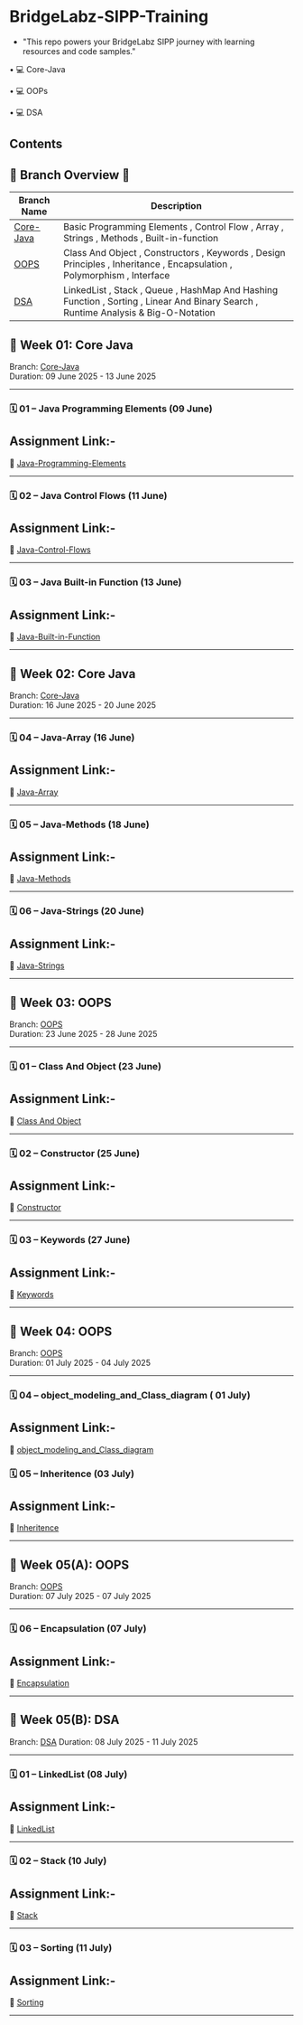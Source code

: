 # BridgeLabz-SIPP-Training
- "This repo powers your BridgeLabz SIPP journey with learning resources and code samples."


• 💻 Core-Java

• 💻 OOPs

• 💻 DSA



## Contents
## 📖 Branch Overview 📖 


| Branch Name | Description |
|-------------|-------------|
| [Core-Java]( https://github.com/Vikas98765/BridgeLabz-SIPP-Training/tree/Core-Java)|Basic Programming Elements , Control Flow , Array , Strings , Methods , Built-in-function  |
| [OOPS](https://github.com/Vikas98765/BridgeLabz-SIPP-Training/blob/OOPS) |Class And Object , Constructors , Keywords , Design Principles , Inheritance , Encapsulation , Polymorphism , Interface  |
| [DSA](https://github.com/Vikas98765/BridgeLabz-SIPP-Training/tree/DSA) |LinkedList , Stack , Queue , HashMap And Hashing Function , Sorting , Linear And Binary Search , Runtime Analysis & Big-O-Notation  |


## 📆 Week 01: Core Java  
Branch: [Core-Java](https://github.com/Vikas98765/BridgeLabz-SIPP-Training/tree/Core-Java)  
Duration: 09 June 2025 - 13 June 2025

---

### 🗓 01 – Java Programming Elements (09 June)  
## Assignment Link:-
📁 [Java-Programming-Elements](https://github.com/Vikas98765/BridgeLabz-SIPP-Training/tree/Core-Java/Programming%20Elements)

---

### 🗓 02 – Java Control Flows (11 June)  
## Assignment Link:-
📁 [Java-Control-Flows](https://github.com/Vikas98765/BridgeLabz-SIPP-Training/tree/Core-Java/Control%20Flow)

---

### 🗓 03 – Java Built-in Function (13 June) 
## Assignment Link:-
📁 [Java-Built-in-Function](https://github.com/Vikas98765/BridgeLabz-SIPP-Training/tree/Core-Java/Java-Built-In-Function)

---

## 📆 Week 02: Core Java  
Branch: [Core-Java](https://github.com/Vikas98765/BridgeLabz-SIPP-Training/tree/Core-Java)  
Duration: 16 June 2025 - 20 June 2025

---

### 🗓 04 – Java-Array (16 June) 
## Assignment Link:-
📁 [Java-Array](https://github.com/Vikas98765/BridgeLabz-SIPP-Training/tree/Core-Java/array)

---

### 🗓 05 – Java-Methods (18 June) 
## Assignment Link:-
📁 [Java-Methods](https://github.com/Vikas98765/BridgeLabz-SIPP-Training/tree/Core-Java/methodsSheetSolutions)

---

### 🗓 06 – Java-Strings (20 June) 
## Assignment Link:-
📁 [Java-Strings](https://github.com/Vikas98765/BridgeLabz-SIPP-Training/tree/Core-Java/Strings)

---

## 📆 Week 03: OOPS
Branch: [OOPS](https://github.com/Vikas98765/BridgeLabz-SIPP-Training/tree/OOPS)  
Duration: 23 June 2025 - 28 June 2025

---

### 🗓 01 – Class And Object (23 June) 
## Assignment Link:-
📁 [Class And Object](https://github.com/Vikas98765/BridgeLabz-SIPP-Training/tree/OOPS/Class-And-Object)

---

### 🗓 02 – Constructor (25 June) 
## Assignment Link:-
📁 [Constructor](https://github.com/Vikas98765/BridgeLabz-SIPP-Training/tree/OOPS/Constructor)

---

### 🗓 03 – Keywords (27 June) 
## Assignment Link:-
📁 [Keywords](https://github.com/Vikas98765/BridgeLabz-SIPP-Training/tree/OOPS/JavaKeyWords)

---

## 📆 Week 04: OOPS
Branch: [OOPS](https://github.com/Vikas98765/BridgeLabz-SIPP-Training/tree/OOPS)  
Duration: 01 July 2025 - 04 July 2025

---

### 🗓 04 – object_modeling_and_Class_diagram ( 01 July) 
## Assignment Link:-
📁 [object_modeling_and_Class_diagram](https://github.com/Vikas98765/BridgeLabz-SIPP-Training/tree/OOPS/object_modeling_and_Class_diagram)


### 🗓 05 – Inheritence (03 July) 
## Assignment Link:-
📁 [Inheritence](https://github.com/Vikas98765/BridgeLabz-SIPP-Training/tree/OOPS/JavaInheritance)

---

## 📆 Week 05(A): OOPS
Branch: [OOPS](https://github.com/Vikas98765/BridgeLabz-SIPP-Training/tree/OOPS)  
Duration: 07 July 2025 - 07 July 2025

---

### 🗓 06 – Encapsulation (07 July) 
## Assignment Link:-
📁 [Encapsulation](https://github.com/Vikas98765/BridgeLabz-SIPP-Training/tree/OOPS/Encapsulation)

---

## 📆 Week 05(B): DSA
Branch: [DSA](https://github.com/Vikas98765/BridgeLabz-SIPP-Training/tree/DSA) 
Duration: 08 July 2025 - 11 July 2025

---

### 🗓 01 – LinkedList (08 July) 
## Assignment Link:-
📁 [LinkedList](https://github.com/Vikas98765/BridgeLabz-SIPP-Training/tree/DSA/LinkedList)

---

### 🗓 02 – Stack (10 July) 
## Assignment Link:-
📁 [Stack](https://github.com/Vikas98765/BridgeLabz-SIPP-Training/tree/DSA/Stack%2C%2CQueue%2CHashmap%20and%20Hashing%20function)

---

### 🗓 03 – Sorting (11 July) 
## Assignment Link:-
📁 [Sorting](https://github.com/Vikas98765/BridgeLabz-SIPP-Training/tree/DSA/Sortings-Algorithm)

---










